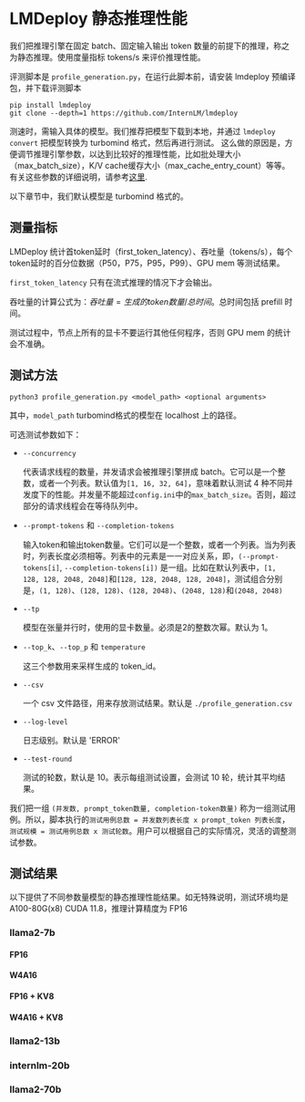 # LMDeploy 静态推理性能

我们把推理引擎在固定 batch、固定输入输出 token 数量的前提下的推理，称之为静态推理。使用度量指标 tokens/s 来评价推理性能。

评测脚本是 `profile_generation.py`，在运行此脚本前，请安装 lmdeploy 预编译包，并下载评测脚本

```shell
pip install lmdeploy
git clone --depth=1 https://github.com/InternLM/lmdeploy
```

测速时，需输入具体的模型。我们推荐把模型下载到本地，并通过 `lmdeploy convert` 把模型转换为 turbomind 格式，然后再进行测试。
这么做的原因是，方便调节推理引擎参数，以达到比较好的推理性能，比如批处理大小（max_batch_size），K/V cache缓存大小（max_cache_entry_count）等等。有关这些参数的详细说明，请参考[这里](../turbomind_config.md).

以下章节中，我们默认模型是 turbomind 格式的。

## 测量指标

LMDeploy 统计首token延时（first_token_latency）、吞吐量（tokens/s），每个token延时的百分位数据（P50，P75，P95，P99）、GPU mem 等测试结果。

`first_token_latency` 只有在流式推理的情况下才会输出。

吞吐量的计算公式为：$吞吐量 = 生成的token数量 / 总时间$。总时间包括 prefill 时间。

测试过程中，节点上所有的显卡不要运行其他任何程序，否则 GPU mem 的统计会不准确。

## 测试方法

```shell
python3 profile_generation.py <model_path> <optional arguments>
```

其中，`model_path` turbomind格式的模型在 localhost 上的路径。

可选测试参数如下：

- `--concurrency`

  代表请求线程的数量，并发请求会被推理引擎拼成 batch。它可以是一个整数，或者一个列表。默认值为`[1, 16, 32, 64]`，意味着默认测试 4 种不同并发度下的性能。并发量不能超过`config.ini`中的`max_batch_size`。否则，超过部分的请求线程会在等待队列中。

- `--prompt-tokens` 和 `--completion-tokens`

  输入token和输出token数量。它们可以是一个整数，或者一个列表。当为列表时，列表长度必须相等。列表中的元素是一一对应关系，即，`(--prompt-tokens[i]`, `--completion-tokens[i])` 是一组。比如在默认列表中，`[1, 128, 128, 2048, 2048]`和`[128, 128, 2048, 128, 2048]`，测试组合分别是，`(1, 128)`、`(128, 128)`、`(128, 2048)`、`(2048, 128)`和`(2048, 2048)`

- `--tp`

  模型在张量并行时，使用的显卡数量。必须是2的整数次幂。默认为 1。

- `--top_k`、`--top_p` 和 `temperature`

  这三个参数用来采样生成的 token_id。

- `--csv`

  一个 csv 文件路径，用来存放测试结果。默认是 `./profile_generation.csv`

- `--log-level`

  日志级别。默认是 'ERROR'

- `--test-round`

  测试的轮数，默认是 10。表示每组测试设置，会测试 10 轮，统计其平均结果。

我们把一组 `(并发数, prompt_token数量, completion-token数量)` 称为一组测试用例。所以，脚本执行的`测试用例总数 = 并发数列表长度 x prompt_token 列表长度`，`测试规模 = 测试用例总数 x 测试轮数`。用户可以根据自己的实际情况，灵活的调整测试参数。

## 测试结果

以下提供了不同参数量模型的静态推理性能结果。如无特殊说明，测试环境均是 A100-80G(x8) CUDA 11.8，推理计算精度为 FP16

### llama2-7b

#### FP16

#### W4A16

#### FP16 + KV8

#### W4A16 + KV8

### llama2-13b

### internlm-20b

### llama2-70b
